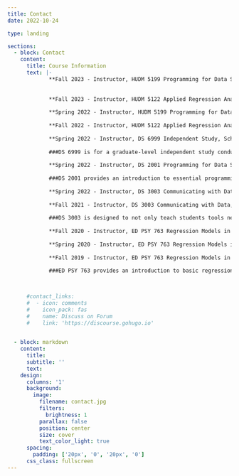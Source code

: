 ```yaml
---
title: Contact
date: 2022-10-24

type: landing

sections:
  - block: Contact
    content:
      title: Course Information
      text: |-
             **Fall 2023 - Instructor, HUDM 5199 Programming for Data Science, Dept of Human Development, Teachers College, Columbia University.**
             
      
             **Fall 2023 - Instructor, HUDM 5122 Applied Regression Analysis, Dept of Human Development, Teachers College, Columbia University.**
      
             **Spring 2022 - Instructor, HUDM 5199 Programming for Data Science, Dept of Human Development, Teachers College, Columbia University.**
     
             **Fall 2022 - Instructor, HUDM 5122 Applied Regression Analysis, Dept of Human Development, Teachers College, Columbia University.**
      
             **Spring 2022 - Instructor, DS 6999 Independent Study, School of Data Science, University of Virginia.**
             
             ###DS 6999 is for a graduate-level independent study conducted under the supervision of a specific instructor.
    
             **Spring 2022 - Instructor, DS 2001 Programming for Data Science, School of Data Science, University of Virginia.**
             
             ###DS 2001 provides an introduction to essential programming concepts, structures, and techniques for data science. Programming languages Python, R, and SQL will be covered with popular data frame focused packages being targeted. Additionally, essential and complementary topics are taught, such as testing and debugging, exception handling, and an introduction to visualization.
    
             **Spring 2022 - Instructor, DS 3003 Communicating with Data, School of Data Science, University of Virginia.**
      
             **Fall 2021 - Instructor, DS 3003 Communicating with Data, School of Data Science, University of Virginia.**
             
             ###DS 3003 is designed to not only teach students tools necessary to visualize data but also effective techniques for explaining data driven results with an emphasis on communicating statistical output in a manner that best represents the findings. Examples might include tailoring messages based on the audience or shaping visualizations to follow a story-line. Content on the development of interactive plots and dashboards using ggplot, plotly, and Shiny will also be included.
      
             **Fall 2020 - Instructor, ED PSY 763 Regression Models in Education, Dept of Educational Psychology, University of Wisconsin-Madison.**
      
             **Spring 2020 - Instructor, ED PSY 763 Regression Models in Education, Dept of Educational Psychology, University of Wisconsin-Madison.**
      
             **Fall 2019 - Instructor, ED PSY 763 Regression Models in Education, Dept of Educational Psychology, University of Wisconsin-Madison.**
             
             ###ED PSY 763 provides an introduction to basic regression techniques and serves as a solid foundation for more advanced methods like hierarchical linear modeling (HLM) or structural equation modeling (SEM). The general objective is to make you familiar with the theoretical foundations of regression analysis as well as its application to real datasets. All the analyses will be done in R which is a free language and environment for statistical computing and graphics.


      
      #contact_links:
      #  - icon: comments
      #    icon_pack: fas
      #    name: Discuss on Forum
      #    link: 'https://discourse.gohugo.io'
    

  - block: markdown
    content:
      title:
      subtitle: ''
      text:
    design:
      columns: '1'
      background:
        image: 
          filename: contact.jpg
          filters:
            brightness: 1
          parallax: false
          position: center
          size: cover
          text_color_light: true
      spacing:
        padding: ['20px', '0', '20px', '0']
      css_class: fullscreen
---
```

